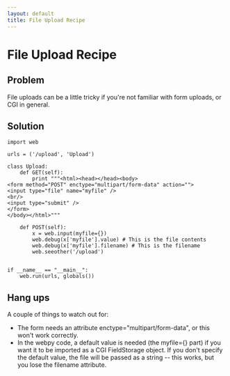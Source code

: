 ```yaml
---
layout: default
title: File Upload Recipe
---
```


# File Upload Recipe

## Problem

File uploads can be a little tricky if you're not familiar with form uploads, or CGI in general.

## Solution

    import web
    
    urls = ('/upload', 'Upload')
    
    class Upload:
        def GET(self):
            print """<html><head></head><body>
    <form method="POST" enctype="multipart/form-data" action="">
    <input type="file" name="myfile" />
    <br/>
    <input type="submit" />
    </form>
    </body></html>"""
    
        def POST(self):
            x = web.input(myfile={})
            web.debug(x['myfile'].value) # This is the file contents
            web.debug(x['myfile'].filename) # This is the filename
            web.seeother('/upload')


    if __name__ == "__main__":
        web.run(urls, globals())

## Hang ups

A couple of things to watch out for:

* The form needs an attribute enctype="multipart/form-data", or this won't work correctly.
* In the webpy code, a default value is needed (the myfile={} part) if you want it to be imported as a CGI FieldStorage object.  If you don't specify the default value, the file will be passed as a string -- this works, but you lose the filename attribute.